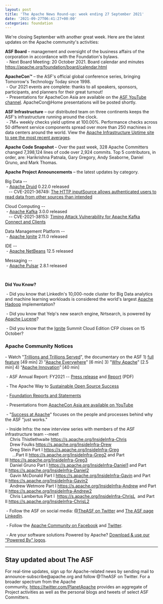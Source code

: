 ```yaml
---
layout: post
title: 'The Apache News Round-up: week ending 27 September 2021'
date: '2021-09-27T06:41:27+00:00'
categories: foundation
---
```

<p></p><p></p><p></p><p></p><p>We're closing September with another great week. Here are the latest updates on the Apache
 community's activities:</p><span style="font-weight: 700;">ASF Board</span>&nbsp;– management and oversight of the business affairs of the corporation in accordance with the Foundation's bylaws.<br>&nbsp;- Next Board Meeting: 20 October 2021. Board calendar and minutes <a href="https://apache.org/foundation/board/calendar.html" target="_blank">https://apache.org/foundation/board/calendar.html</a><p></p><p><span style="font-weight: 700;">ApacheCon™</span>&nbsp;–
 the ASF's official global conference series, bringing Tomorrow's 
Technology Today since 1998. <br>&nbsp;- Our 2021 events are complete: thanks to all speakers, sponsors, participants, and planners for their great turnout! <br>&nbsp;- Presentations for ApacheCon Asia are available on the <a href="https://www.youtube.com/c/TheApacheFoundation/" target="_blank">ASF YouTube channel</a>. ApacheCon@Home presentations will be posted shortly.</p><p><span style="font-weight: 700;">ASF Infrastructure</span>&nbsp;– our distributed team on three continents keeps the ASF's infrastructure running around the clock.<br>&nbsp;-
 7M+ weekly checks yield uptime at 100.00%. Performance checks across 50 
different service components spread over more than 250 machines in data 
centers around the world. View the <a href="http://www.apache.org/uptime/" target="_blank">Apache Infrastructure Uptime site to see the most recent averages</a>.<br></p><p><span style="font-weight: 700;">Apache Code Snapshot&nbsp;</span>–
 Over the past week, 328 Apache Committers changed 7,398,124 lines of 
code over 2,924 commits. Top 5 contributors, in order, are: Harikrishna Patnala, Gary Gregory, Andy Seaborne, Daniel Gruno, and Mark Thomas.<span style="font-weight: 700;"></span></p><p><span style="font-weight: 700;">Apache Project Announcements</span>&nbsp;– the latest updates by category.</p>Big Data --<br>&nbsp;- <a href="https://druid.apache.org/" target="_blank">Apache Druid</a> 0.22.0 released<br>&nbsp;&nbsp; -- CVE-2021-36749: <a href="https://s.apache.org/kcci1" target="_blank">The HTTP inputSource allows authenticated users to read data from other sources than intended</a><br><p></p><p></p><p></p>Cloud Computing --<br>&nbsp;- <a href="https://kafka.apache.org/" target="_blank">Apache Kafka</a> 3.0.0 released<br>&nbsp;&nbsp; -- CVE-2021-38153: <a href="https://s.apache.org/19mol" target="_blank">Timing Attack Vulnerability for Apache Kafka Connect and Clients </a><p></p><p>Data Management Platform --<br>&nbsp;- <a href="http://ignite.apache.org/" target="_blank">Apache Ignite</a> 2.11.0 released<br>
</p><p>IDE --<br>&nbsp;- <a href="http://netbeans.apache.org/" target="_blank">Apache NetBeans</a> 12.5 released<br></p>Messaging --<br>&nbsp;- <a href="https://pulsar.apache.org/" target="_blank">Apache Pulsar</a> 2.8.1 released<br><p><br></p><span style="font-weight: 700;"></span><span style="font-weight: 700;"></span><p><span style="font-weight: 700;">Did You Know?</span><br></p><p>&nbsp;- Did you know that LinkedIn's 10,000-node cluster for Big Data analytics and machine learning workloads is considered the world's largest <a href="http://hadoop.apache.org/" target="_blank">Apache Hadoop</a> implementation?</p><p>&nbsp;- Did you know that Yelp's new search engine, Nrtsearch, is powered by <a href="http://lucene.apache.org/" target="_blank">Apache Lucene</a>?</p><p>&nbsp;- Did you know that the <a href="http://ignite.apache.org/" target="_blank">Ignite</a> Summit Cloud Edition CFP closes on 15 October?<br></p>

<h3>Apache Community Notices</h3>

<p>- Watch "<a href="https://www.youtube.com/watch?v=JUt2nb0mgwg" target="_blank">Trillions and Trillions Served</a>", the documentary on the ASF 1) <a href="https://www.youtube.com/watch?v=JUt2nb0mgwg" target="_blank">full feature</a> [49 min] 2) "<a href="https://www.youtube.com/watch?v=nXtIti9jMFI" target="_blank">Apache Everywhere</a>" [6 min] 3) "<a href="https://www.youtube.com/watch?v=YM5dLvNatRs" target="_blank">Why Apache</a>" [2.5 min] 4)&nbsp;“<a href="https://www.youtube.com/watch?v=qkvqJaX4S50" target="_blank">Apache Innovation</a>” [40 min]&nbsp;<br></p><p>&nbsp;- ASF Annual Report: FY2021 -- <a href="https://blogs.apache.org/foundation/entry/the-apache-software-foundation-announces78" target="_blank">Press release</a>&nbsp;and&nbsp;<a href="https://www.apache.org/foundation/docs/FY2021AnnualReport.pdf" target="_blank" style="background-color: rgb(255, 255, 255);">Report</a>&nbsp;(PDF)</p><p>&nbsp;- The Apache Way to <a href="https://s.apache.org/GhnI" target="_blank">Sustainable Open Source Success</a>&nbsp;</p><p>&nbsp;- <a href="http://www.apache.org/foundation/reports.html" target="_blank">Foundation Reports and Statements</a><br></p><p>&nbsp;- Presentations from <a href="https://www.youtube.com/c/TheApacheFoundation/playlists?app=desktop&amp;view=50&amp;sort=dd&amp;shelf_id=2" target="_blank">ApacheCon Asia are available on YouTube</a></p><p>&nbsp;- "<a href="https://blogs.apache.org/foundation/category/SuccessAtApache" target="_blank">Success at Apache</a>" focuses on the people and processes behind why the ASF "just works."&nbsp;<br></p><div><p>&nbsp;- Inside Infra: the new interview series with members of the ASF infrastructure team --meet&nbsp;<br>&nbsp; &nbsp; Chris Thistlethwaite&nbsp;<a href="https://s.apache.org/InsideInfra-Chris" target="_blank">https://s.apache.org/InsideInfra-Chris</a><br>&nbsp; &nbsp; Drew Foulks&nbsp;<a href="https://s.apache.org/InsideInfra-Drew" rel="noreferrer" target="_blank" data-saferedirecturl="https://www.google.com/url?q=https://s.apache.org/InsideInfra-Drew&amp;source=gmail&amp;ust=1588339104628000&amp;usg=AFQjCNF9dVEn48pV7o9HBG14sP9uprU8Xw">https://s.apache.org/InsideInf<wbr>ra-Drew</a><br>&nbsp; &nbsp; Greg Stein Part I&nbsp;<a href="https://s.apache.org/InsideInfra-Greg" target="_blank">https://s.apache.org/InsideInfra-Greg</a><br>&nbsp; &nbsp; &nbsp; ...Part II&nbsp;<a href="https://s.apache.org/InsideInfra-Greg2" target="_blank">https://s.apache.org/InsideInfra-Greg2</a>&nbsp;and Part III&nbsp;<a href="https://s.apache.org/InsideInfra-Greg3" target="_blank">https://s.apache.org/InsideInfra-Greg3</a><br>&nbsp; &nbsp; Daniel Gruno Part I&nbsp;<a href="https://s.apache.org/InsideInfra-Daniel1" target="_blank">https://s.apache.org/InsideInfra-Daniel1</a>&nbsp;and Part II&nbsp;<a href="https://s.apache.org/InsideInfra-Daniel2" target="_blank">https://s.apache.org/InsideInfra-Daniel2</a><br>&nbsp;&nbsp;&nbsp; Gavin McDonald Part I&nbsp;<a href="https://s.apache.org/InsideInfra-Gavin" target="_blank">https://s.apache.org/InsideInfra-Gavin</a>&nbsp;and Part II&nbsp;<a href="https://s.apache.org/InsideInfra-Gavin2" target="_blank">https://s.apache.org/InsideInfra-Gavin2</a><br>&nbsp;&nbsp;&nbsp; Andrew Wetmore Part I&nbsp;<a href="https://s.apache.org/InsideInfra-Andrew" target="_blank">https://s.apache.org/InsideInfra-Andrew</a>&nbsp;and Part II&nbsp;<a href="https://s.apache.org/InsideInfra-Andrew2" target="_blank">https://s.apache.org/InsideInfra-Andrew2</a><br>&nbsp; &nbsp; Chris Lambertus Part I&nbsp;&nbsp;<a href="https://s.apache.org/InsideInfra-ChrisL" target="_blank">https://s.apache.org/InsideInfra-ChrisL</a>&nbsp; and Part II&nbsp;<a href="https://s.apache.org/InsideInfra-ChrisL2" target="_blank">https://s.apache.org/InsideInfra-ChrisL2</a></p></div><div><p>&nbsp;- Follow the ASF on social media: <a href="https://twitter.com/TheASF" target="_blank">@TheASF on Twitter</a>&nbsp;and <a href="https://www.linkedin.com/company/the-apache-software-foundation" target="_blank">The ASF page LinkedIn</a>.&nbsp;<br></p><p>&nbsp;- Follow the <a href="https://www.facebook.com/ApacheSoftwareFoundation/" target="_blank">Apache Community on Facebook</a>&nbsp;and <a href="https://twitter.com/ApacheCommunity" target="_blank">Twitter</a>.&nbsp;</p></div><div>&nbsp;- Are your software solutions Powered by Apache? <a href="http://www.apache.org/foundation/press/kit/#poweredby" target="_blank">Download &amp; use our "Powered By" logos</a>.<br></div><p><span class="LrzXr"></span><span class="LrzXr"></span></p><div><hr>
<h2>Stay updated about The ASF</h2>
<p>For real-time updates, sign up for Apache-related news by sending 
mail to announce-subscribe@apache.org and follow @TheASF on Twitter. For
 a broader spectrum from the Apache community,&nbsp;<a href="https://twitter.com/PlanetApache">https://twitter.com/PlanetApache</a>&nbsp;provides an aggregate of Project activities as well as the personal blogs and tweets of select ASF Committers.</p></div><p><br></p><p></p><p></p><p></p><p></p>
